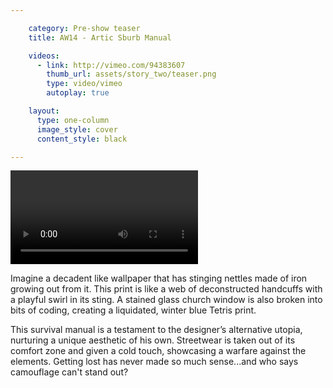 ```yaml
---

    category: Pre-show teaser
    title: AW14 - Artic Sburb Manual

    videos:
      - link: http://vimeo.com/94383607
        thumb_url: assets/story_two/teaser.png
        type: video/vimeo
        autoplay: true

    layout:
      type: one-column
      image_style: cover
      content_style: black

---
```


<video data-media-id="videos:1" ></video>

Imagine a decadent like wallpaper that has stinging nettles made of iron growing out from it. This print is like a web of deconstructed handcuffs with a playful swirl in its sting. A stained glass church window is also broken into bits of coding, creating a liquidated, winter blue Tetris print.

This survival manual is a testament to the designer’s alternative utopia, nurturing a unique aesthetic of his own. Streetwear is taken out of its comfort zone and given a cold touch, showcasing a warfare against the elements. Getting lost has never made so much sense...and who says camouflage can't stand out?
